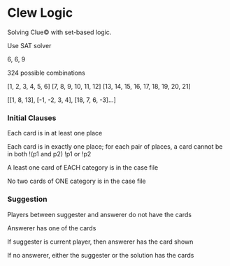 # Clew Logic

Solving Clue© with set-based logic.

Use SAT solver

6, 6, 9

324 possible combinations

[1, 2, 3, 4, 5, 6]
[7, 8, 9, 10, 11, 12]
[13, 14, 15, 16, 17, 18, 19, 20, 21]

[[1, 8, 13], [-1, -2, 3, 4], [18, 7, 6, -3]...]

### Initial Clauses

Each card is in at least one place

Each card is in exactly one place; for each pair of places, a card cannot be in both
!(p1 and p2) !p1 or !p2

A least one card of EACH category is in the case file

No two cards of ONE category is in the case file

### Suggestion

Players between suggester and answerer do not have the cards

Answerer has one of the cards

If suggester is current player, then answerer has the card shown

If no answerer, either the suggester or the solution has the cards
